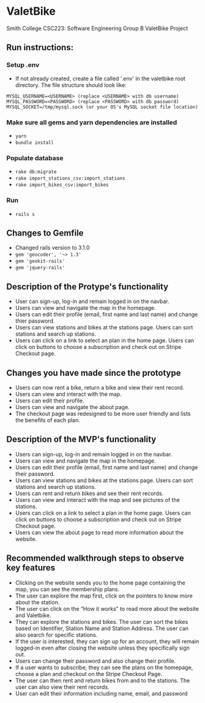# ValetBike

Smith College CSC223: Software Engineering
Group B ValetBike Project

## Run instructions:
### Setup .env
* If not already created, create a file called '.env' in the valetbike root directory. The file structure should look like:
```
MYSQL_USERNAME=<USERNAME> (replace <USERNAME> with db username)
MYSQL_PASSWORD=<PASSWORD> (replace <PASSWORD> with db password)
MYSQL_SOCKET=/tmp/mysql.sock (or your OS's MySQL socket file location)
```
  
### Make sure all gems and yarn dependencies are installed
* `yarn`
* `bundle install`

### Populate database
* `rake db:migrate`
* `rake import_stations_csv:import_stations`
* `rake import_bikes_csv:import_bikes`

### Run
* `rails s`

## Changes to Gemfile
* Changed rails version to 3.1.0
* `gem 'geocoder', '~> 1.3'`
* `gem 'geokit-rails'`
* `gem 'jquery-rails'`


## Description of the Protype's functionality
* User can sign-up, log-in and remain logged in on the navbar.
* Users can view and navigate the map in the homepage.
* Users can edit their profile (email, first name and last name) and change thier password.
* Users can view stations and bikes at the stations page. Users can sort stations and search up stations.
* Users can click on a link to select an plan in the home page. Users can click on buttons to choose a subscription and check out on Stripe Checkout page.

## Changes you have made since the prototype
* Users can now rent a bike, return a bike and view their rent record.
* Users can view and interact with the map.
* Users can edit their profile.
* Users can view and navigate the about page.
* The checkout page was redesigned to be more user friendly and lists the benefits of each plan.

## Description of the MVP's functionality
* Users can sign-up, log-in and remain logged in on the navbar.
* Users can view and navigate the map in the homepage.
* Users can edit their profile (email, first name and last name) and change their password.
* Users can view stations and bikes at the stations page. Users can sort stations and search up stations.
* Users can rent and return bikes and see their rent records.
* Users can view and interact with the map and see pictures of the stations.
* Users can click on a link to select a plan in the home page. Users can click on buttons to choose a subscription and check out on Stripe Checkout page.
* Users can view the about page to read more information about the website.

## Recommended walkthrough steps to observe key features
* Clicking on the website sends you to the home page containing the map, you can see the membership plans.
* The user can explore the map first, click on the pointers to know more about the station.
* The user can click on the “How it works” to read more about the website and Valetbike.
* They can explore the stations and bikes. The user can sort the bikes based on Identifier, Station Name and Station Address. The user can also search for specific stations. 
* If the user is interested, they can sign up for an account, they will remain logged-in even after closing the website unless they specifically sign out.
* Users can change their password and also change their profile.
* If a user wants to subscribe, they can see the plans on the homepage, choose a plan and checkout on the Stripe Checkout Page.
* The user can then rent and return bikes from and to the stations. The user can also view their rent records. 
* User can edit their information including name, email, and password

